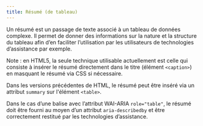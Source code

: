 ```yaml
---
title: Résumé (de tableau)
---
```


Un résumé est un passage de texte associé à un tableau de données complexe. Il permet de donner des informations sur la nature et la structure du tableau afin d’en faciliter l’utilisation par les utilisateurs de technologies d’assistance par exemple.

Note : en HTML5, la seule technique utilisable actuellement est celle qui consiste à insérer le résumé directement dans le titre (élément `<caption>`) en masquant le résumé via CSS si nécessaire.

Dans les versions précédentes de HTML, le résumé peut être inséré via un attribut `summary` sur l'élément `<table>`.

Dans le cas d’une balise avec l’attribut WAI-ARIA `role="table"`, le résumé doit être fourni au moyen d’un attribut `aria-describedby` et être correctement restitué par les technologies d’assistance.
